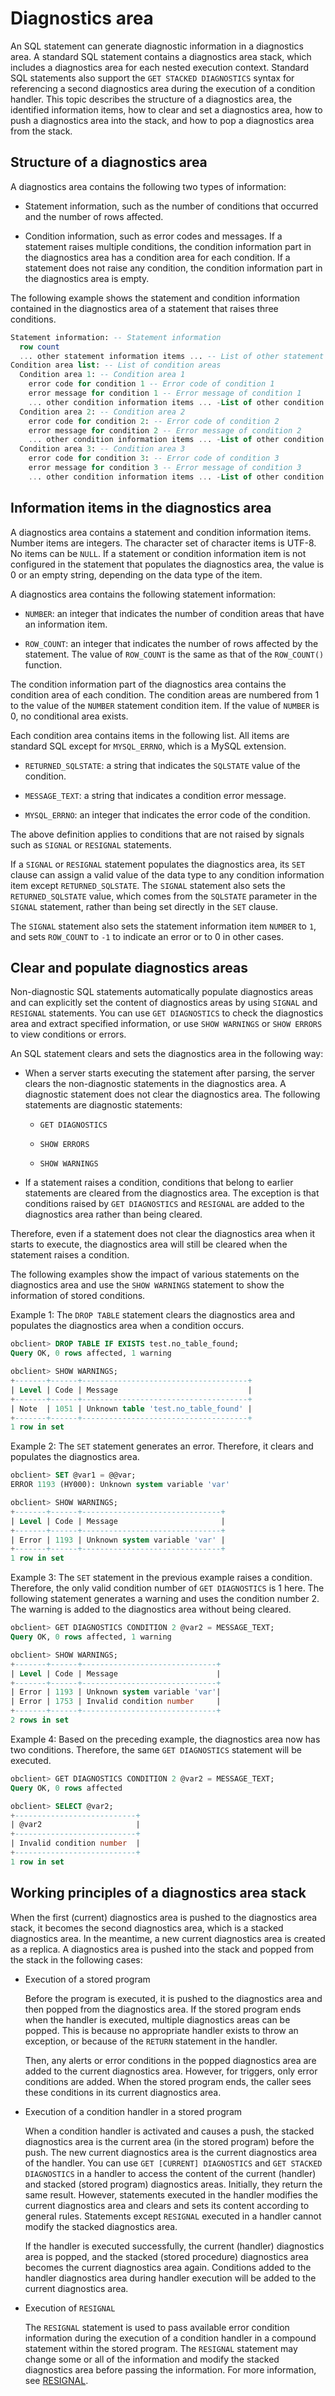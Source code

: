 # Diagnostics area

An SQL statement can generate diagnostic information in a diagnostics area. A standard SQL statement contains a diagnostics area stack, which includes a diagnostics area for each nested execution context. Standard SQL statements also support the `GET STACKED DIAGNOSTICS` syntax for referencing a second diagnostics area during the execution of a condition handler. This topic describes the structure of a diagnostics area, the identified information items, how to clear and set a diagnostics area, how to push a diagnostics area into the stack, and how to pop a diagnostics area from the stack.

## Structure of a diagnostics area

A diagnostics area contains the following two types of information:

* Statement information, such as the number of conditions that occurred and the number of rows affected.

* Condition information, such as error codes and messages. If a statement raises multiple conditions, the condition information part in the diagnostics area has a condition area for each condition. If a statement does not raise any condition, the condition information part in the diagnostics area is empty.


The following example shows the statement and condition information contained in the diagnostics area of a statement that raises three conditions.

```sql
Statement information: -- Statement information
  row count
  ... other statement information items ... -- List of other statement information items
Condition area list: -- List of condition areas
  Condition area 1: -- Condition area 1
    error code for condition 1 -- Error code of condition 1
    error message for condition 1 -- Error message of condition 1
    ... other condition information items ... -List of other condition information items
  Condition area 2: -- Condition area 2
    error code for condition 2: -- Error code of condition 2
    error message for condition 2 -- Error message of condition 2
    ... other condition information items ... -List of other condition information items
  Condition area 3: -- Condition area 3
    error code for condition 3: -- Error code of condition 3
    error message for condition 3 -- Error message of condition 3
    ... other condition information items ... -List of other condition information items
```

## Information items in the diagnostics area

A diagnostics area contains a statement and condition information items. Number items are integers. The character set of character items is UTF-8. No items can be `NULL`. If a statement or condition information item is not configured in the statement that populates the diagnostics area, the value is 0 or an empty string, depending on the data type of the item.

A diagnostics area contains the following statement information:

* `NUMBER`: an integer that indicates the number of condition areas that have an information item.

* `ROW_COUNT`: an integer that indicates the number of rows affected by the statement. The value of `ROW_COUNT` is the same as that of the `ROW_COUNT()` function.



The condition information part of the diagnostics area contains the condition area of each condition. The condition areas are numbered from 1 to the value of the `NUMBER` statement condition item. If the value of `NUMBER` is 0, no conditional area exists.

Each condition area contains items in the following list. All items are standard SQL except for `MYSQL_ERRNO`, which is a MySQL extension.

* `RETURNED_SQLSTATE`: a string that indicates the `SQLSTATE` value of the condition.

* `MESSAGE_TEXT`: a string that indicates a condition error message.

* `MYSQL_ERRNO`: an integer that indicates the error code of the condition.


The above definition applies to conditions that are not raised by signals such as `SIGNAL` or `RESIGNAL` statements.

If a `SIGNAL` or `RESIGNAL` statement populates the diagnostics area, its `SET` clause can assign a valid value of the data type to any condition information item except `RETURNED_SQLSTATE`. The `SIGNAL` statement also sets the `RETURNED_SQLSTATE` value, which comes from the `SQLSTATE` parameter in the `SIGNAL` statement, rather than being set directly in the `SET` clause.

The `SIGNAL` statement also sets the statement information item `NUMBER` to `1`, and sets `ROW_COUNT` to `-1` to indicate an error or to 0 in other cases.

## Clear and populate diagnostics areas

Non-diagnostic SQL statements automatically populate diagnostics areas and can explicitly set the content of diagnostics areas by using `SIGNAL` and `RESIGNAL` statements. You can use `GET DIAGNOSTICS` to check the diagnostics area and extract specified information, or use `SHOW WARNINGS` or `SHOW ERRORS` to view conditions or errors.

An SQL statement clears and sets the diagnostics area in the following way:

* When a server starts executing the statement after parsing, the server clears the non-diagnostic statements in the diagnostics area. A diagnostic statement does not clear the diagnostics area. The following statements are diagnostic statements:

   * `GET DIAGNOSTICS`

   * `SHOW ERRORS`

   * `SHOW WARNINGS`


* If a statement raises a condition, conditions that belong to earlier statements are cleared from the diagnostics area. The exception is that conditions raised by `GET DIAGNOSTICS` and `RESIGNAL` are added to the diagnostics area rather than being cleared.


Therefore, even if a statement does not clear the diagnostics area when it starts to execute, the diagnostics area will still be cleared when the statement raises a condition.

The following examples show the impact of various statements on the diagnostics area and use the `SHOW WARNINGS` statement to show the information of stored conditions.

Example 1: The `DROP TABLE` statement clears the diagnostics area and populates the diagnostics area when a condition occurs.

```sql
obclient> DROP TABLE IF EXISTS test.no_table_found;
Query OK, 0 rows affected, 1 warning

obclient> SHOW WARNINGS;
+-------+------+-------------------------------------+
| Level | Code | Message                             |
+-------+------+-------------------------------------+
| Note  | 1051 | Unknown table 'test.no_table_found' |
+-------+------+-------------------------------------+
1 row in set
```

Example 2: The `SET` statement generates an error. Therefore, it clears and populates the diagnostics area.

```sql
obclient> SET @var1 = @@var;
ERROR 1193 (HY000): Unknown system variable 'var'

obclient> SHOW WARNINGS;
+-------+------+-------------------------------+
| Level | Code | Message                       |
+-------+------+-------------------------------+
| Error | 1193 | Unknown system variable 'var' |
+-------+------+-------------------------------+
1 row in set
```

Example 3: The `SET` statement in the previous example raises a condition. Therefore, the only valid condition number of `GET DIAGNOSTICS` is 1 here. The following statement generates a warning and uses the condition number 2. The warning is added to the diagnostics area without being cleared.

```sql
obclient> GET DIAGNOSTICS CONDITION 2 @var2 = MESSAGE_TEXT;
Query OK, 0 rows affected, 1 warning

obclient> SHOW WARNINGS;
+-------+------+------------------------------+
| Level | Code | Message                      |
+-------+------+------------------------------+
| Error | 1193 | Unknown system variable 'var'|
| Error | 1753 | Invalid condition number     |
+-------+------+------------------------------+
2 rows in set
```

Example 4: Based on the preceding example, the diagnostics area now has two conditions. Therefore, the same `GET DIAGNOSTICS` statement will be executed.

```sql
obclient> GET DIAGNOSTICS CONDITION 2 @var2 = MESSAGE_TEXT;
Query OK, 0 rows affected

obclient> SELECT @var2;
+---------------------------+
| @var2                     |
+---------------------------+
| Invalid condition number  |
+---------------------------+
1 row in set
```

## Working principles of a diagnostics area stack

When the first (current) diagnostics area is pushed to the diagnostics area stack, it becomes the second diagnostics area, which is a stacked diagnostics area. In the meantime, a new current diagnostics area is created as a replica. A diagnostics area is pushed into the stack and popped from the stack in the following cases:

* Execution of a stored program

   Before the program is executed, it is pushed to the diagnostics area and then popped from the diagnostics area. If the stored program ends when the handler is executed, multiple diagnostics areas can be popped. This is because no appropriate handler exists to throw an exception, or because of the `RETURN` statement in the handler.

   Then, any alerts or error conditions in the popped diagnostics area are added to the current diagnostics area. However, for triggers, only error conditions are added. When the stored program ends, the caller sees these conditions in its current diagnostics area.


* Execution of a condition handler in a stored program

   When a condition handler is activated and causes a push, the stacked diagnostics area is the current area (in the stored program) before the push. The new current diagnostics area is the current diagnostics area of the handler. You can use `GET [CURRENT] DIAGNOSTICS` and `GET STACKED DIAGNOSTICS` in a handler to access the content of the current (handler) and stacked (stored program) diagnostics areas. Initially, they return the same result. However, statements executed in the handler modifies the current diagnostics area and clears and sets its content according to general rules. Statements except `RESIGNAL` executed in a handler cannot modify the stacked diagnostics area.

   If the handler is executed successfully, the current (handler) diagnostics area is popped, and the stacked (stored procedure) diagnostics area becomes the current diagnostics area again. Conditions added to the handler diagnostics area during handler execution will be added to the current diagnostics area.


* Execution of `RESIGNAL`

   The `RESIGNAL` statement is used to pass available error condition information during the execution of a condition handler in a compound statement within the stored program. The `RESIGNAL` statement may change some or all of the information and modify the stacked diagnostics area before passing the information. For more information, see [RESIGNAL](../900.pl-exception-handling-statement-mysql/500.resignal-mysql.md).
